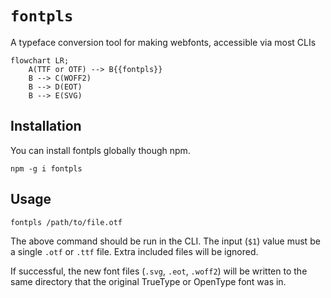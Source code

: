 # `fontpls`

A typeface conversion tool for making webfonts, accessible via most CLIs

```mermaid
flowchart LR;
    A(TTF or OTF) --> B{{fontpls}}
    B --> C(WOFF2)
    B --> D(EOT)
    B --> E(SVG)
```
## Installation
You can install fontpls globally though npm.

```
npm -g i fontpls
```

## Usage

```
fontpls /path/to/file.otf
```

The above command should be run in the CLI. The input (`$1`) value must be a single `.otf` or `.ttf` file. Extra included files will be ignored.


If successful, the new font files (`.svg`, `.eot`, `.woff2`) will be written to the same directory that the original TrueType or OpenType font was in.
